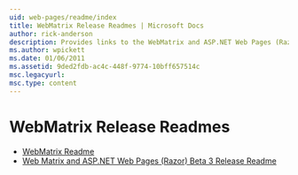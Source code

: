 ```yaml
---
uid: web-pages/readme/index
title: WebMatrix Release Readmes | Microsoft Docs
author: rick-anderson
description: Provides links to the WebMatrix and ASP.NET Web Pages (Razor) 1.0 Release Readme and the Beta 3 Release Readme.
ms.author: wpickett
ms.date: 01/06/2011
ms.assetid: 9ded2fdb-ac4c-448f-9774-10bff657514c
msc.legacyurl: 
msc.type: content
---
```

# WebMatrix Release Readmes

- [WebMatrix Readme](overview.md)
- [Web Matrix and ASP.NET Web Pages (Razor) Beta 3 Release Readme](beta3.md)

